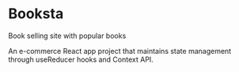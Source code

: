 # Booksta 
Book selling site with popular books 

An e-commerce React app project that maintains state management through useReducer hooks and Context API. 


